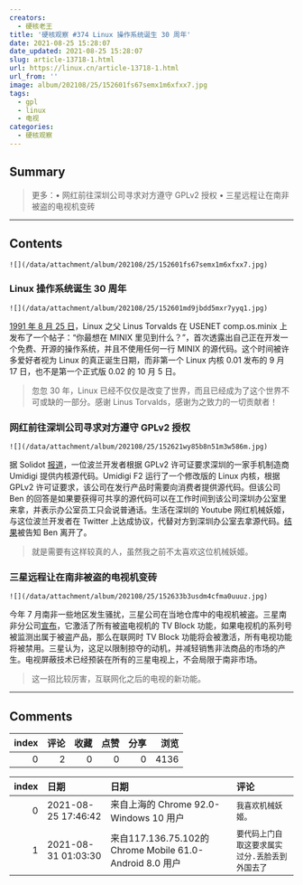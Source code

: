 ```yaml
---
creators:
  - 硬核老王
title: '硬核观察 #374 Linux 操作系统诞生 30 周年'
date: 2021-08-25 15:28:07
date_updated: 2021-08-25 15:28:07
slug: article-13718-1.html
url: https://linux.cn/article-13718-1.html
url_from: ''
image: album/202108/25/152601fs67semx1m6xfxx7.jpg
tags:
  - gpl
  - linux
  - 电视
categories:
  - 硬核观察
---
```


## Summary

> 更多：• 网红前往深圳公司寻求对方遵守 GPLv2 授权 • 三星远程让在南非被盗的电视机变砖

***

<!-- more -->

## Contents

`![](/data/attachment/album/202108/25/152601fs67semx1m6xfxx7.jpg)`

### Linux 操作系统诞生 30 周年

`![](/data/attachment/album/202108/25/152601md9jbdd5mxr7yyq1.jpg)`

[1991 年 8 月 25 日](https://en.wikipedia.org/wiki/Linux_kernel)，Linux 之父 Linus Torvalds 在 USENET comp.os.minix 上发布了一个帖子：“你最想在 MINIX 里见到什么？”，首次透露出自己正在开发一个免费、开源的操作系统，并且不使用任何一行 MINIX 的源代码。这个时间被许多爱好者视为 Linux 的真正诞生日期，而非第一个 Linux 内核 0.01 发布的 9 月 17 日，也不是第一个正式版 0.02 的 10 月 5 日。

> 
> 忽忽 30 年，Linux 已经不仅仅是改变了世界，而且已经成为了这个世界不可或缺的一部分。感谢 Linus Torvalds，感谢为之致力的一切贡献者！
> 
> 
> 

### 网红前往深圳公司寻求对方遵守 GPLv2 授权

`![](/data/attachment/album/202108/25/152621wy85b8n51m3w586m.jpg)`

据 Solidot [报道](https://www.solidot.org/story?sid=68656)，一位波兰开发者根据 GPLv2 许可证要求深圳的一家手机制造商 Umidigi 提供内核源代码。Umidigi F2 运行了一个修改版的 Linux 内核，根据 GPLv2 许可证要求，该公司在发行产品时需要向消费者提供源代码。但该公司 Ben 的回答是如果要获得可共享的源代码可以在工作时间到该公司深圳办公室里来拿，并表示办公室员工只会说普通话。生活在深圳的 Youtube 网红机械妖姬，与这位波兰开发者在 Twitter 上达成协议，代替对方到深圳办公室去拿源代码。[结果](https://twitter.com/RealSexyCyborg/status/1428706989274583049)被告知 Ben 离开了。

> 
> 就是需要有这样较真的人，虽然我之前不太喜欢这位机械妖姬。
> 
> 
> 

### 三星远程让在南非被盗的电视机变砖

`![](/data/attachment/album/202108/25/152633b3usdm4cfma0uuuz.jpg)`

今年 7 月南非一些地区发生骚扰，三星公司在当地仓库中的电视机被盗。三星南非分公司[宣布](https://teeveetee.blogspot.com/2021/08/samsung-south-africa-activates-tv-block.html)，它激活了所有被盗电视机的 TV Block 功能，如果电视机的系列号被监测出属于被盗产品，那么在联网时 TV Block 功能将会被激活，所有电视功能将被禁用。三星认为，这足以限制掠夺的动机，并减轻销售非法商品的市场的产生。电视屏蔽技术已经预装在所有的三星电视上，不会局限于南非市场。

> 
> 这一招比较厉害，互联网化之后的电视的新功能。
> 
> 
>

***

## Comments


|   index |   评论 |   收藏 |   点赞 |   分享 |   浏览 |
|--------:|-------:|-------:|-------:|-------:|-------:|
|       0 |      2 |      0 |      0 |      0 |   4136 |

|   index | 日期                | 日期                                                     | 评论                                            |
|--------:|:--------------------|:---------------------------------------------------------|:------------------------------------------------|
|       0 | 2021-08-25 17:46:42 | 来自上海的 Chrome 92.0-Windows 10 用户                   | `我喜欢机械妖姬。`                              |
|       1 | 2021-08-31 01:03:30 | 来自117.136.75.102的 Chrome Mobile 61.0-Android 8.0 用户 | `要代码上门自取这要求属实过分.丢脸丢到外国去了` |
